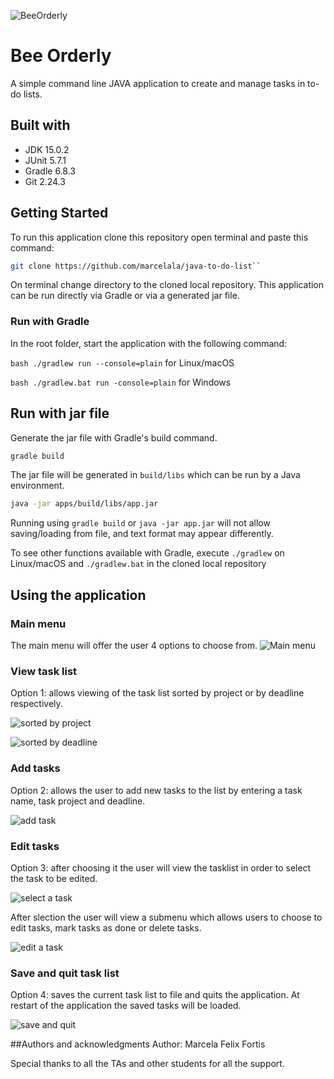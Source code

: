 ![BeeOrderly](images/Be%20Orderly.gif)

# **Bee Orderly**

A simple command line JAVA application to create and manage tasks in to-do lists.

## Built with

- JDK 15.0.2
- JUnit 5.7.1
- Gradle 6.8.3
- Git 2.24.3


## **Getting Started**

To run this application clone this repository open terminal and paste this command:
```bash
git clone https://github.com/marcelala/java-to-do-list``
```
On terminal change directory to the cloned local repository.  This application can be run directly via Gradle or via a generated jar file.

### Run with Gradle
In the root folder, start the application with the following command:

```bash ./gradlew run --console=plain``` for Linux/macOS

```bash ./gradlew.bat run -console=plain``` for Windows

## Run with jar file
Generate the jar file with Gradle's build command.
```bash
gradle build
```
The jar file will be generated in `build/libs` which can be run by a Java environment.
```bash
java -jar apps/build/libs/app.jar
```
Running using `gradle build` or `java -jar app.jar` will not allow saving/loading from file, and text format may appear
differently.

To see other functions available with Gradle, execute 
   `./gradlew` on Linux/macOS and `./gradlew.bat` in the cloned local repository


## **Using the application**

### **Main menu**

The main menu will offer the user 4 options to choose from.
![Main menu](images/screens/Bee%20Orderly%20Main%20Menu.png)

### **View task list**
Option 1: allows viewing of the task list sorted by project or by deadline respectively.

![sorted by project](images/screens/option%201%20view%20tasks%20by%20project.png)


![sorted by deadline](images/screens/option%201%20view%20tasks%20by%20deadline.png)


### **Add tasks**
Option 2: allows the user to add new tasks to the list by entering a task name, task project and deadline.


![add task](images/screens/option%202%20add%20a%20new%20task.png)


### **Edit tasks**
Option 3: after choosing it the user will view the tasklist in order to select the task to be edited. 

![select a task](images/screens/option%203%20tasks%20are%20displayed%20for%20selection.png)

After slection the user will view a submenu which allows users to choose to edit tasks, mark tasks as done or delete tasks.

![edit a task](images/screens/option%203%20submenu%20task%20edit%20options.png)


### **Save and quit task list**
Option 4: saves the current task list to file and quits the application. At restart of the application the saved tasks will be loaded.

![save and quit](images/screens/option%204%20save%20and%20quit.png)


##Authors and acknowledgments
Author: Marcela Felix Fortis 


Special thanks to all the TAs and other students for all the support.
